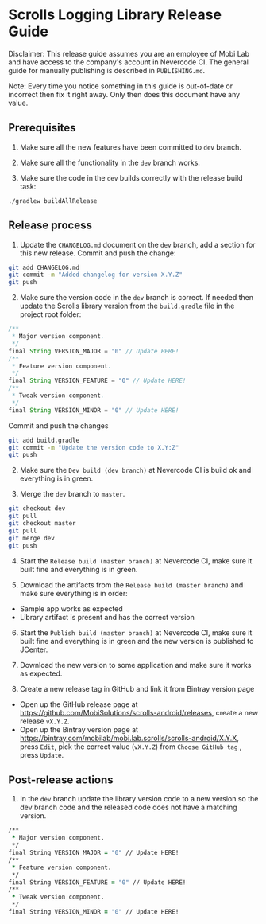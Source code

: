 # Scrolls Logging Library Release Guide

Disclaimer: This release guide assumes you are an employee of Mobi Lab and have access to the company's account in Nevercode CI. The general guide for manually publishing is described in `PUBLISHING.md`.

Note: Every time you notice something in this guide is out-of-date or incorrect then fix it right away. Only then does this document have any value.

## Prerequisites

1) Make sure all the new features have been committed to `dev` branch.

2) Make sure all the functionality in the `dev` branch works.

3) Make sure the code in the `dev` builds correctly with the release build task:

```
./gradlew buildAllRelease
```

## Release process

1) Update the `CHANGELOG.md` document on the `dev` branch, add a section for this new release. Commit and push the change:

```bash
git add CHANGELOG.md
git commit -m "Added changelog for version X.Y.Z"
git push
```

2) Make sure the version code in the `dev` branch is correct. If needed then update the Scrolls library version from the `build.gradle` file in the project root folder:

```groovy
/**
 * Major version component.
 */
final String VERSION_MAJOR = "0" // Update HERE!
/**
 * Feature version component.
 */
final String VERSION_FEATURE = "0" // Update HERE!
/**
 * Tweak version component.
 */
final String VERSION_MINOR = "0" // Update HERE!
```

Commit and push the changes

```bash
git add build.gradle
git commit -m "Update the version code to X.Y:Z"
git push
```

2) Make sure the `Dev build (dev branch)` at Nevercode CI is build ok and everything is in green.

3) Merge the `dev` branch to `master`.

```bash
git checkout dev
git pull
git checkout master
git pull
git merge dev
git push
```

4) Start the `Release build (master branch)` at Nevercode CI, make sure it built fine and everything is in green.

5) Download the artifacts from the `Release build (master branch)` and make sure everything is in order:

- Sample app works as expected
- Library artifact is present and has the correct version

6) Start the `Publish build (master branch)` at Nevercode CI, make sure it built fine and everything is in green and the new version is published to JCenter.

7) Download the new version to some application and make sure it works as expected.

8) Create a new release tag in GitHub and link it from Bintray version page

- Open up the GitHub release page at https://github.com/MobiSolutions/scrolls-android/releases, create a new release `vX.Y.Z`. 
- Open up the Bintray version page at https://bintray.com/mobilab/mobi.lab.scrolls/scrolls-android/X.Y.X, press `Edit`, pick the correct value (`vX.Y.Z`) from `Choose GitHub tag` , press `Update`.

## Post-release actions

1) In the `dev` branch update the library version code to a new version so the dev branch code and the released code does not have a matching version.

```clojure
/**
 * Major version component.
 */
final String VERSION_MAJOR = "0" // Update HERE!
/**
 * Feature version component.
 */
final String VERSION_FEATURE = "0" // Update HERE!
/**
 * Tweak version component.
 */
final String VERSION_MINOR = "0" // Update HERE!
```

